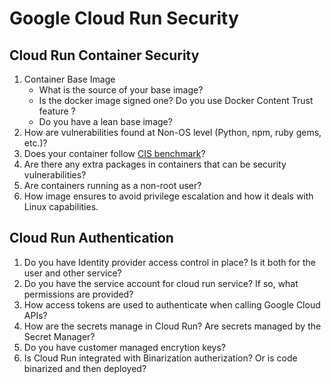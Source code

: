 # Google Cloud Run Security

## Cloud Run Container Security

1. Container Base Image 
   - What is the source of your base image? 
   - Is the docker image signed one? Do you use Docker Content Trust feature ?
   - Do you have a lean base image? 
2. How are vulnerabilities found at Non-OS level (Python, npm, ruby gems, etc.)?
3. Does your container follow [CIS benchmark](https://github.com/docker/docker-bench-security)?
4. Are there any extra packages in containers that can be security vulnerabilities?
5. Are containers running as a non-root user?
6. How image ensures to avoid privilege escalation and how it deals with Linux capabilities.


## Cloud Run Authentication

1. Do you have Identity provider access control in place? Is it both for the user and other service?
1. Do you have the service account for cloud run service? If so, what permissions are provided?
1. How access tokens are used to authenticate when calling Google Cloud APIs?
1. How are the secrets manage in Cloud Run? Are secrets managed by the Secret Manager?
1. Do you have customer managed encrytion keys?
1. Is Cloud Run integrated with Binarization autherization? Or is code binarized and then deployed?

